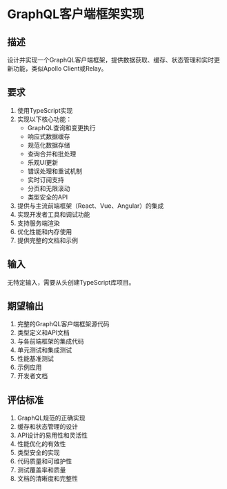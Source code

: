 # GraphQL客户端框架实现

## 描述
设计并实现一个GraphQL客户端框架，提供数据获取、缓存、状态管理和实时更新功能，类似Apollo Client或Relay。

## 要求
1. 使用TypeScript实现
2. 实现以下核心功能：
   - GraphQL查询和变更执行
   - 响应式数据缓存
   - 规范化数据存储
   - 查询合并和批处理
   - 乐观UI更新
   - 错误处理和重试机制
   - 实时订阅支持
   - 分页和无限滚动
   - 类型安全的API
3. 提供与主流前端框架（React、Vue、Angular）的集成
4. 实现开发者工具和调试功能
5. 支持服务端渲染
6. 优化性能和内存使用
7. 提供完整的文档和示例

## 输入
无特定输入，需要从头创建TypeScript库项目。

## 期望输出
1. 完整的GraphQL客户端框架源代码
2. 类型定义和API文档
3. 与各前端框架的集成代码
4. 单元测试和集成测试
5. 性能基准测试
6. 示例应用
7. 开发者文档

## 评估标准
1. GraphQL规范的正确实现
2. 缓存和状态管理的设计
3. API设计的易用性和灵活性
4. 性能优化的有效性
5. 类型安全的实现
6. 代码质量和可维护性
7. 测试覆盖率和质量
8. 文档的清晰度和完整性